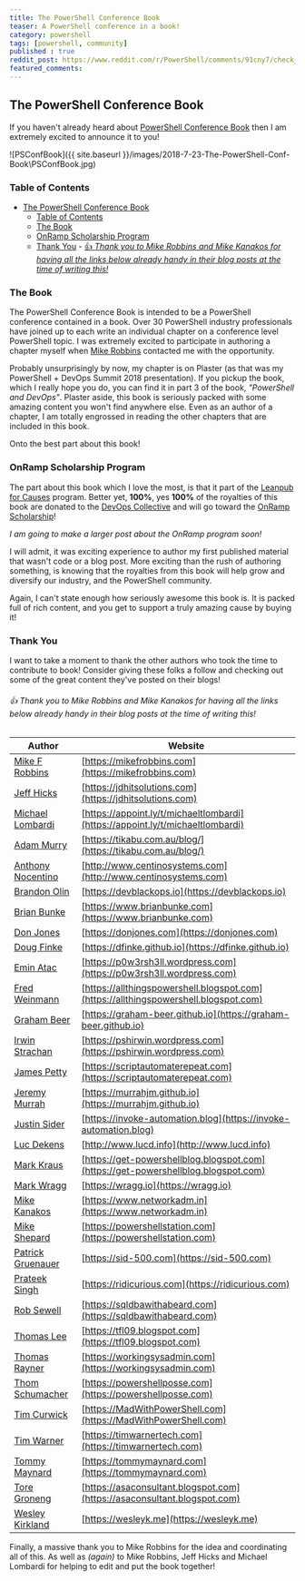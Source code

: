 ```yaml
---
title: The PowerShell Conference Book
teaser: A PowerShell conference in a book!
category: powershell
tags: [powershell, community]
published : true
reddit_post: https://www.reddit.com/r/PowerShell/comments/91cny7/check_out_the_powershell_conference_book/
featured_comments:
---
```


## The PowerShell Conference Book

If you haven't already heard about [PowerShell Conference Book][PowerShell Conference Book] then I am extremely excited to announce it to you!

![PSConfBook]({{ site.baseurl }}/images/2018-7-23-The-PowerShell-Conf-Book\PSConfBook.jpg)

### Table of Contents

<!-- TOC -->

- [The PowerShell Conference Book](#the-powershell-conference-book)
    - [Table of Contents](#table-of-contents)
    - [The Book](#the-book)
    - [OnRamp Scholarship Program](#onramp-scholarship-program)
    - [Thank You](#thank-you)
                - [👍 _Thank you to Mike Robbins and Mike Kanakos for having all the links below already handy in their blog posts at the time of writing this!_](#%F0%9F%91%8D-thank-you-to-mike-robbins-and-mike-kanakos-for-having-all-the-links-below-already-handy-in-their-blog-posts-at-the-time-of-writing-this)

<!-- /TOC -->

### The Book

The PowerShell Conference Book is intended to be a PowerShell conference contained in a book.  Over 30 PowerShell industry professionals have joined up to each write an individual chapter on a conference level PowerShell topic.  I was extremely excited to participate in authoring a chapter myself when [Mike Robbins][Mike Robbins] contacted me with the opportunity.

Probably unsurprisingly by now, my chapter is on Plaster (as that was my PowerShell + DevOps Summit 2018 presentation).  If you pickup the book, which I really hope you do, you can find it in part 3 of the book, _"PowerShell and DevOps"_.  Plaster aside, this book is seriously packed with some amazing content you won't find anywhere else.  Even as an author of a chapter, I am totally engrossed in reading the other chapters that are included in this book.

Onto the best part about this book!

### OnRamp Scholarship Program

The part about this book which I love the most, is that it part of the [Leanpub for Causes][Leanpub for Causes] program.  Better yet, **100%**, yes **100%** of the royalties of this book are donated to the [DevOps Collective][DevOps Collective] and will go toward the [OnRamp Scholarship][OnRamp Scholarship]!

_I am going to make a larger post about the OnRamp program soon!_

I will admit, it was exciting experience to author my first published material that wasn't code or a blog post.  More exciting than the rush of authoring something, is knowing that the royalties from this book will help grow and diversify our industry, and the PowerShell community.

Again, I can't state enough how seriously awesome this book is.  It is packed full of rich content, and you get to support a truly amazing cause by buying it!

### Thank You

I want to take a moment to thank the other authors who took the time to contribute to book! Consider giving these folks a follow and checking out some of the great content they've posted on their blogs!

###### 👍 _Thank you to Mike Robbins and Mike Kanakos for having all the links below already handy in their blog posts at the time of writing this!_

| Author | Website |
| --- | --- |
| [Mike F Robbins](https://twitter.com/mikefrobbins) | [https://mikefrobbins.com](https://mikefrobbins.com) |
| [Jeff Hicks](https://twitter.com/JeffHicks) | [https://jdhitsolutions.com](https://jdhitsolutions.com) |
| [Michael Lombardi](https://twitter.com/barbariankb) | [https://appoint.ly/t/michaeltlombardi](https://appoint.ly/t/michaeltlombardi) |
| [Adam Murry](https://twitter.com/muzzar78) | [https://tikabu.com.au/blog/](https://tikabu.com.au/blog/) |
| [Anthony Nocentino](https://twitter.com/nocentino) | [http://www.centinosystems.com](http://www.centinosystems.com) |
| [Brandon Olin](https://twitter.com/devblackops) | [https://devblackops.io](https://devblackops.io) |
| [Brian Bunke](https://twitter.com/brianbunke) | [https://www.brianbunke.com](https://www.brianbunke.com) |
| [Don Jones](https://twitter.com/concentrateddon) | [https://donjones.com](https://donjones.com) |
| [Doug Finke](https://twitter.com/dfinke) | [https://dfinke.github.io](https://dfinke.github.io) |
| [Emin Atac](https://twitter.com/p0w3rsh3ll) | [https://p0w3rsh3ll.wordpress.com](https://p0w3rsh3ll.wordpress.com) |
| [Fred Weinmann](https://twitter.com/fredweinmann) | [https://allthingspowershell.blogspot.com](https://allthingspowershell.blogspot.com) |
| [Graham Beer](https://twitter.com/GKBeer) | [https://graham-beer.github.io](https://graham-beer.github.io) |
| [Irwin Strachan](https://twitter.com/IrwinStrachan) | [https://pshirwin.wordpress.com](https://pshirwin.wordpress.com) |
| [James Petty](https://twitter.com/PSJamesP) | [https://scriptautomaterepeat.com](https://scriptautomaterepeat.com) |
| [Jeremy Murrah](https://twitter.com/JeremyMurrah) | [https://murrahjm.github.io](https://murrahjm.github.io) |
| [Justin Sider](https://twitter.com/jpsider) | [https://invoke-automation.blog](https://invoke-automation.blog) |
| [Luc Dekens](https://twitter.com/LucD22) | [http://www.lucd.info](http://www.lucd.info) |
| [Mark Kraus](https://twitter.com/markekraus) | [https://get-powershellblog.blogspot.com](https://get-powershellblog.blogspot.com) |
| [Mark Wragg](https://twitter.com/markwragg) | [https://wragg.io](https://wragg.io) |
| [Mike Kanakos](https://twitter.com/MikeKanakos) | [https://www.networkadm.in](https://www.networkadm.in) |
| [Mike Shepard](https://twitter.com/MikeShepard70) | [https://powershellstation.com](https://powershellstation.com) |
| [Patrick Gruenauer](https://twitter.com/pewa2303) | [https://sid-500.com](https://sid-500.com) |
| [Prateek Singh](https://twitter.com/SinghPrateik) | [https://ridicurious.com](https://ridicurious.com) |
| [Rob Sewell](https://twitter.com/sqldbawithbeard) | [https://sqldbawithabeard.com](https://sqldbawithabeard.com) |
| [Thomas Lee](https://twitter.com/doctordns) | [https://tfl09.blogspot.com](https://tfl09.blogspot.com) |
| [Thomas Rayner](https://twitter.com/MrThomasRayner) | [https://workingsysadmin.com](https://workingsysadmin.com) |
| [Thom Schumacher](https://twitter.com/driberif) | [https://powershellposse.com](https://powershellposse.com) |
| [Tim Curwick](https://twitter.com/MadWPowerShell) | [https://MadWithPowerShell.com](https://MadWithPowerShell.com) |
| [Tim Warner](https://twitter.com/TechTrainerTim) | [https://timwarnertech.com](https://timwarnertech.com) |
| [Tommy Maynard](https://twitter.com/thetommymaynard) | [https://tommymaynard.com](https://tommymaynard.com) |
| [Tore Groneng](https://twitter.com/ToreGroneng) | [https://asaconsultant.blogspot.com](https://asaconsultant.blogspot.com) |
| [Wesley Kirkland](https://twitter.com/unleashthecloud) | [https://wesleyk.me](https://wesleyk.me) |

Finally, a massive thank you to Mike Robbins for the idea and coordinating all of this.  As well as *(again)* to Mike Robbins, Jeff Hicks and Michael Lombardi for helping to edit and put the book together!

[PowerShell Conference Book]:https://leanpub.com/powershell-conference-book
[Mike Robbins]:https://twitter.com/mikefrobbins
[Leanpub for Causes]:https://leanpub.com/causes
[DevOps Collective]:https://devopscollective.org/
[OnRamp ScholarShip]:https://powershell.org/summit/summit-onramp/onramp-scholarship/
